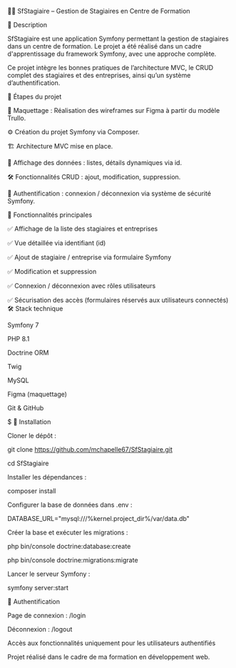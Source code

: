 👩‍💻 SfStagiaire – Gestion de Stagiaires en Centre de Formation

📌 Description

SfStagiaire est une application Symfony permettant la gestion de stagiaires dans un centre de formation. Le projet a été réalisé dans un cadre d'apprentissage du framework Symfony, avec une approche complète.

Ce projet intègre les bonnes pratiques de l’architecture MVC, le CRUD complet des stagiaires et des entreprises, ainsi qu’un système d’authentification.

🧠 Étapes du projet

🎨 Maquettage : Réalisation des wireframes sur Figma à partir du modèle Trullo.

⚙️ Création du projet Symfony via Composer.

🏗️ Architecture MVC mise en place.

📄 Affichage des données : listes, détails dynamiques via id.

🛠️ Fonctionnalités CRUD : ajout, modification, suppression.

🔐 Authentification : connexion / déconnexion via système de sécurité Symfony.


🔧 Fonctionnalités principales

✅ Affichage de la liste des stagiaires et entreprises

✅ Vue détaillée via identifiant (id)

✅ Ajout de stagiaire / entreprise via formulaire Symfony

✅ Modification et suppression

✅ Connexion / déconnexion avec rôles utilisateurs

✅ Sécurisation des accès (formulaires réservés aux utilisateurs connectés)
🛠️ Stack technique

Symfony 7

PHP 8.1

Doctrine ORM

Twig

MySQL

Figma (maquettage)

Git & GitHub


$
🚀 Installation

Cloner le dépôt :

git clone https://github.com/mchapelle67/SfStagiaire.git

cd SfStagiaire

Installer les dépendances :

composer install

Configurer la base de données dans .env :

DATABASE_URL="mysql:///%kernel.project_dir%/var/data.db"

Créer la base et exécuter les migrations :

php bin/console doctrine:database:create

php bin/console doctrine:migrations:migrate

Lancer le serveur Symfony :

symfony server:start

🔐 Authentification

Page de connexion : /login

Déconnexion : /logout

Accès aux fonctionnalités uniquement pour les utilisateurs authentifiés

Projet réalisé dans le cadre de ma formation en développement web.

